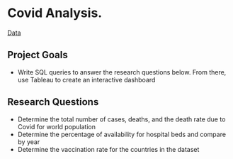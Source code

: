 
# Covid Analysis. 

[Data](https://ourworldindata.org/covid-deaths)

## Project Goals

- Write SQL queries to answer the research questions below. From there, use Tableau to create an interactive dashboard 


## Research Questions

- Determine the total number of cases, deaths, and the death rate due to Covid for world population
- Determine the percentage of availability for hospital beds and compare by year
- Determine the vaccination rate for the countries in the dataset


